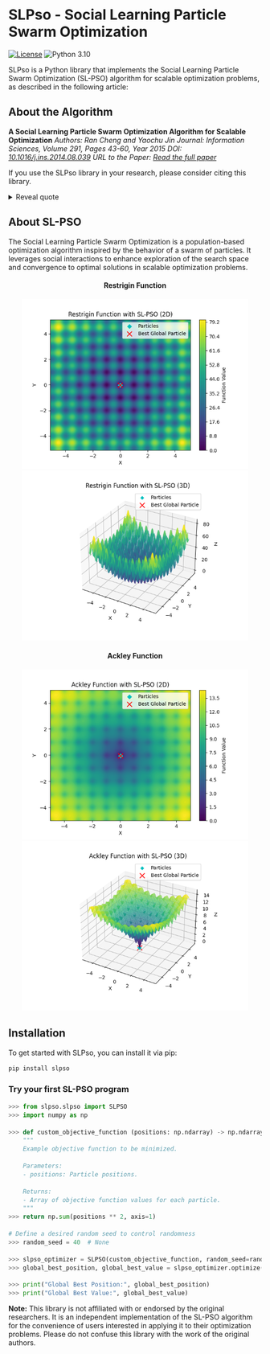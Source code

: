 # SLPso - Social Learning Particle Swarm Optimization

[![License](https://img.shields.io/badge/license-MIT-blue.svg)](https://opensource.org/licenses/MIT)
![Python 3.10](https://img.shields.io/badge/Python-3.10-blue)



SLPso is a Python library that implements the Social Learning Particle Swarm Optimization (SL-PSO) algorithm for scalable optimization problems, as described in the following article:

## About the Algorithm

**A Social Learning Particle Swarm Optimization Algorithm for Scalable Optimization**
*Authors: Ran Cheng and Yaochu Jin*
*Journal: Information Sciences, Volume 291, Pages 43-60, Year 2015*
*DOI: [10.1016/j.ins.2014.08.039](https://doi.org/10.1016/j.ins.2014.08.039)*
*URL to the Paper: [Read the full paper](https://www.sciencedirect.com/science/article/pii/S0020025514008366)*

If you use the SLPso library in your research, please consider citing this library.

<details>
<summary>Reveal quote</summary>

**SLPso - Social Learning Particle Swarm Optimization** [Software]. (2023).  Available at: [https://github.com/vsg-root/slpso](https://github.com/vsg-root/slpso).

</details>



## About SL-PSO

The Social Learning Particle Swarm Optimization is a population-based optimization algorithm inspired by the behavior of a swarm of particles. It leverages social interactions to enhance exploration of the search space and convergence to optimal solutions in scalable optimization problems.

<div align="center">

#### **Restrigin** Function
![Texto Alternativo](assets/restrigin_2d_plot.png)
![Texto Alternativo](assets/restrigin_3d_plot.png)

</div>

<div align="center">

#### **Ackley** Function
![Texto Alternativo](assets/ackley_2d_plot.png)
![Texto Alternativo](assets/ackley_3d_plot.png)
</div>

## Installation

To get started with SLPso, you can install it via pip:

```bash
pip install slpso
```
### Try your first SL-PSO program

```python
>>> from slpso.slpso import SLPSO
>>> import numpy as np

>>> def custom_objective_function (positions: np.ndarray) -> np.ndarray: # Fitness Function 
    """
    Example objective function to be minimized.

    Parameters:
    - positions: Particle positions.

    Returns:
    - Array of objective function values for each particle.
    """
>>> return np.sum(positions ** 2, axis=1)

# Define a desired random seed to control randomness
>>> random_seed = 40  # None

>>> slpso_optimizer = SLPSO(custom_objective_function, random_seed=random_seed)
>>> global_best_position, global_best_value = slpso_optimizer.optimize()

>>> print("Global Best Position:", global_best_position)
>>> print("Global Best Value:", global_best_value)
```


**Note:** This library is not affiliated with or endorsed by the original researchers. It is an independent implementation of the SL-PSO algorithm for the convenience of users interested in applying it to their optimization problems. Please do not confuse this library with the work of the original authors.
